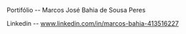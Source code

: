 Portifólio -- Marcos José Bahia de Sousa Peres

Linkedin -- www.linkedin.com/in/marcos-bahia-413516227
